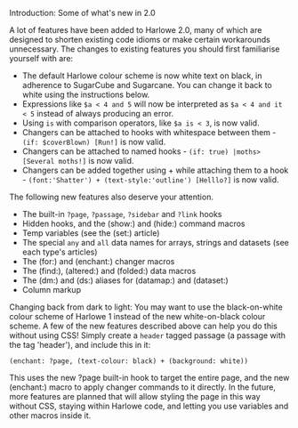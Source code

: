 Introduction: Some of what's new in 2.0

A lot of features have been added to Harlowe 2.0, many of which are designed to shorten existing code idioms or make certain workarounds unnecessary. The changes to existing features you should first familiarise yourself with are:

 * The default Harlowe colour scheme is now white text on black, in adherence to SugarCube and Sugarcane. You can change it back to white using the instructions below.
 * Expressions like `$a < 4 and 5` will now be interpreted as `$a < 4 and it < 5` instead of always producing an error.
 * Using `is` with comparison operators, like `$a is < 3`, is now valid.
 * Changers can be attached to hooks with whitespace between them - `(if: $coverBlown) [Run!]` is now valid.
 * Changers can be attached to named hooks - `(if: true) |moths>[Several moths!]` is now valid.
 * Changers can be added together using + while attaching them to a hook - `(font:'Shatter') + (text-style:'outline') [Helllo?]` is now valid.

The following new features also deserve your attention.

 * The built-in `?page`, `?passage`, `?sidebar` and `?link` hooks
 * Hidden hooks, and the (show:) and (hide:) command macros
 * Temp variables (see the (set:) article)
 * The special `any` and `all` data names for arrays, strings and datasets (see each type's articles)
 * The (for:) and (enchant:) changer macros
 * The (find:), (altered:) and (folded:) data macros
 * The (dm:) and (ds:) aliases for (datamap:) and (dataset:)
 * Column markup

Changing back from dark to light:
You may want to use the black-on-white colour scheme of Harlowe 1 instead of the new white-on-black colour scheme. A few of the new features described above can help you do this without using CSS! Simply create a `header` tagged passage (a passage with the tag 'header'), and include this in it:

```
(enchant: ?page, (text-colour: black) + (background: white))
```

This uses the new ?page built-in hook to target the entire page, and the new (enchant:) macro to apply changer commands to it directly. In the future, more features are planned that will allow styling the page in this way without CSS, staying within Harlowe code, and letting you use variables and other macros inside it.
